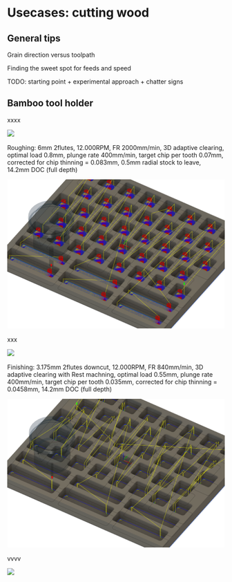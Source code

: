 # Usecases: cutting wood

## General tips

Grain direction versus toolpath

Finding the sweet spot for feeds and speed

TODO: starting point + experimental approach + chatter signs

## Bamboo tool holder

xxxx

![](.gitbook/assets/bamboo_holder_stock.png)

Roughing: 6mm 2flutes, 12.000RPM, FR 2000mm/min, 3D adaptive clearing, optimal load 0.8mm, plunge rate 400mm/min, target chip per tooth 0.07mm, corrected for chip thinning = 0.083mm, 0.5mm radial stock to leave, 14.2mm DOC \(full depth\)

![](.gitbook/assets/fs_usecases_toolholder_roughing_toolpath.png)

xxx

![](.gitbook/assets/bamboo_holder_roughing.png)

Finishing: 3.175mm 2flutes downcut, 12.000RPM, FR 840mm/min, 3D adaptive clearing with Rest machning, optimal load 0.55mm, plunge rate 400mm/min, target chip per tooth 0.035mm, corrected for chip thinning = 0.0458mm, 14.2mm DOC \(full depth\)

![](.gitbook/assets/fs_usecases_toolholder_finishing_toolpath.png)

vvvv

![](.gitbook/assets/bamboo_holder_finished.png)






